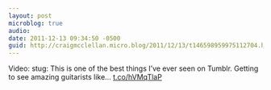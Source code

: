 ```yaml
---
layout: post
microblog: true
audio: 
date: 2011-12-13 09:34:50 -0500
guid: http://craigmcclellan.micro.blog/2011/12/13/t146598959975112704.html
---
```

Video: stug: This is one of the best things I’ve ever seen on Tumblr. Getting to see amazing guitarists like... [t.co/hVMqTlaP](http://t.co/hVMqTlaP)
